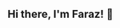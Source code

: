 ## Hi there, I'm Faraz! 👋

<!--
**Mohammed-faraz/Mohammed-faraz** is a ✨ _special_ ✨ repository because its `README.md` (this file) appears on your GitHub profile.

Here are some ideas to get you started:

- 🔭 I’m currently working as a Senior Data Analyst.
- ⚡ Passionate about analysis and programming. 
- 🌱 I’m Continuously learning and growing every day.
- 🌍 Currently enhancing my knowledge, one step at a time.
